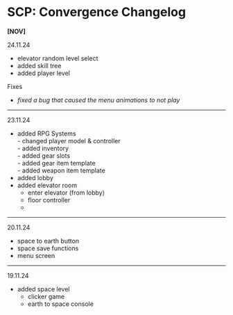 # SCP: Convergence Changelog

<b>[NOV]</b>

24.11.24
- elevator random level select
- added skill tree
- added player level

Fixes<br>
- <i>fixed a bug that caused the menu animations to not play</i>
----------------------------------------------------------

23.11.24
- added RPG Systems<br>
      - changed player model & controller<br>
      - added inventory<br>
      - added gear slots<br>
      - added gear item template<br>
      - added weapon item template<br>
- added lobby
- added elevator room
    - enter elevator (from lobby)
    - floor controller
    - 
----------------------------------------------------------

20.11.24
- space to earth button
- space save functions
- menu screen

----------------------------------------------------------
 
19.11.24
- added space level
    - clicker game
    - earth to space console
